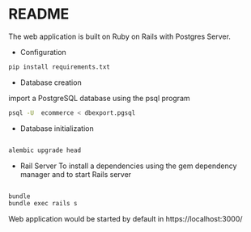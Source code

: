 # README

The web application is built on Ruby on Rails with Postgres Server.




* Configuration
```bash
pip install requirements.txt
```
* Database creation

import a PostgreSQL database using the psql program

```bash
psql -U  ecommerce < dbexport.pgsql
```

* Database initialization

```bash

alembic upgrade head
```

 * Rail Server
 To install a dependencies using the gem dependency manager and to start Rails server
 ```bash
 
 bundle
 bundle exec rails s
 ```
Web application would be started by default in https://localhost:3000/
